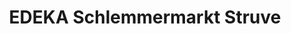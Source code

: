 ---
title: "EDEKA Schlemmermarkt Struve"
url: /hamburg/edeka-schlemmermarkt-struve/
shop: Supermarkt
---